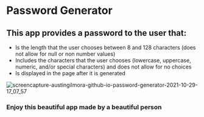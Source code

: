 # Password Generator 

## This app provides a password to the user that:
* Is the length that the user chooses between 8 and 128 characters (does not allow for null or non number values)
* Includes the characters that the user chooses (lowercase, uppercase, numeric, and/or special characters) and does not allow for no choices
* Is displayed in the page after it is generated

![screencapture-austingilmora-github-io-password-generator-2021-10-29-17_07_57](https://user-images.githubusercontent.com/90655310/139501936-041fc548-1fa6-46eb-b188-55f81626ca1b.png)


### Enjoy this beautiful app made by a beautiful person
